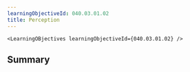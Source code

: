 ```yaml
---
learningObjectiveId: 040.03.01.02
title: Perception
---
```


```tsx eval
<LearningOBjectives learningObjectiveId={040.03.01.02} />
```

## Summary
